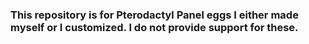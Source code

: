 ### This repository is for Pterodactyl Panel eggs I either made myself or I customized. I do not provide support for these.
